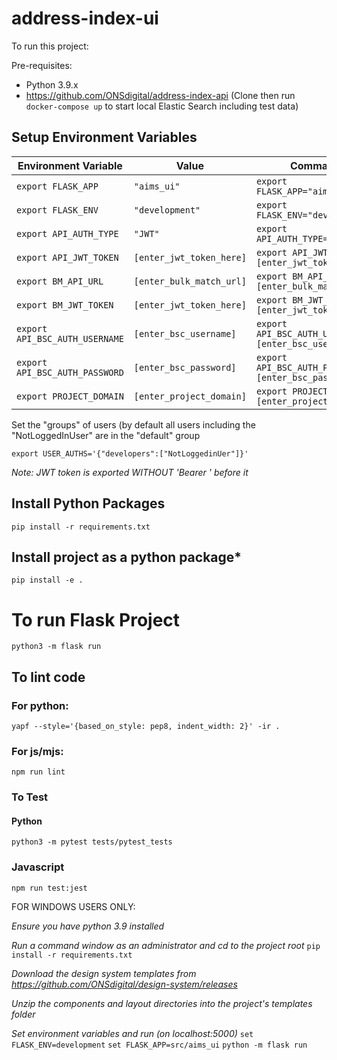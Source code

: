 # address-index-ui

To run this project:

Pre-requisites:
* Python 3.9.x
* https://github.com/ONSdigital/address-index-api
(Clone then run `docker-compose up` to start local Elastic Search including test data)


## Setup Environment Variables

| Environment Variable         | Value                      | Command                                     |
|-----------------------------|----------------------------|---------------------------------------------|
| `export FLASK_APP`          | `"aims_ui"`                | `export FLASK_APP="aims_ui"`                 |
| `export FLASK_ENV`          | `"development"`            | `export FLASK_ENV="development"`             |
| `export API_AUTH_TYPE`      | `"JWT"`                    | `export API_AUTH_TYPE="JWT"`                 |
| `export API_JWT_TOKEN`      | `[enter_jwt_token_here]`   | `export API_JWT_TOKEN="[enter_jwt_token_here]"` |
| `export BM_API_URL`         | `[enter_bulk_match_url]`   | `export BM_API_URL="[enter_bulk_match_url]"` |
| `export BM_JWT_TOKEN`       | `[enter_jwt_token_here]`   | `export BM_JWT_TOKEN="[enter_jwt_token_here]"` |
| `export API_BSC_AUTH_USERNAME` | `[enter_bsc_username]`  | `export API_BSC_AUTH_USERNAME="[enter_bsc_username]"` |
| `export API_BSC_AUTH_PASSWORD` | `[enter_bsc_password]`  | `export API_BSC_AUTH_PASSWORD="[enter_bsc_password]"` |
| `export PROJECT_DOMAIN`     | `[enter_project_domain]`   | `export PROJECT_DOMAIN="[enter_project_domain]"` |

Set the "groups" of users (by default all users including the "NotLoggedInUser" are in the "default" group

`export USER_AUTHS='{"developers":["NotLoggedinUer"]}'`

*Note: JWT token is exported WITHOUT 'Bearer ' before it*

## Install Python Packages

`pip install -r requirements.txt`

## Install project as a python package*

`pip install -e .`

# To run Flask Project

`python3 -m flask run`

## To lint code

### For python:
`yapf --style='{based_on_style: pep8, indent_width: 2}' -ir .`

### For js/mjs:
`npm run lint`  

### To Test

#### Python
`python3 -m pytest tests/pytest_tests`

### Javascript 
`npm run test:jest`

FOR WINDOWS USERS ONLY:

*Ensure you have python 3.9 installed*

*Run a command window as an administrator and cd to the project root*
`pip install -r requirements.txt`

*Download the design system templates from https://github.com/ONSdigital/design-system/releases*

*Unzip the components and layout directories into the project's templates folder*

*Set environment variables and run (on localhost:5000)*
`set FLASK_ENV=development`
`set FLASK_APP=src/aims_ui`
`python -m flask run`

